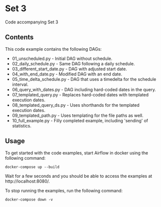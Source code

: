 # Set 3

Code accompanying Set 3

## Contents

This code example contains the following DAGs:

- 01_unscheduled.py - Initial DAG without schedule.
- 02_daily_schedule.py - Same DAG following a daily schedule.
- 03_different_start_date.py - DAG with adjusted start date.
- 04_with_end_date.py - Modified DAG with an end date.
- 05_time_delta_schedule.py - DAG that uses a timedelta for the schedule interval.
- 06_query_with_dates.py - DAG including hard-coded dates in the query.
- 07_templated_query.py - Replaces hard-coded dates with templated execution dates.
- 08_templated_query_ds.py - Uses shorthands for the templated execution dates.
- 09_templated_path.py - Uses templating for the file paths as well.
- 10_full_example.py - Filly completed example, including 'sending' of statistics.

## Usage

To get started with the code examples, start Airflow in docker using the following command:

    docker-compose up --build

Wait for a few seconds and you should be able to access the examples at http://localhost:8080/.

To stop running the examples, run the following command:

    docker-compose down -v

